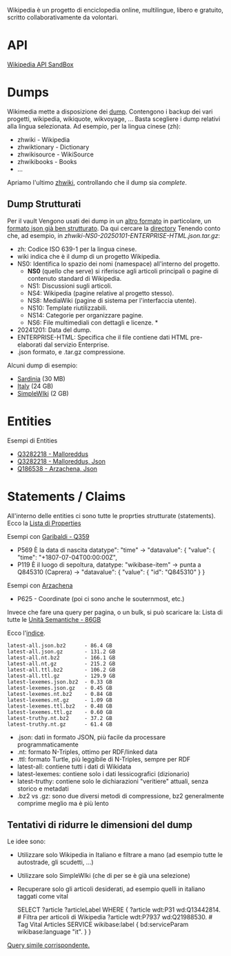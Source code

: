 
Wikipedia è un progetto di enciclopedia online, multilingue, libero e gratuito, scritto collaborativamente da volontari.

# API

[Wikipedia API SandBox](https://en.wikipedia.org/wiki/Special:ApiSandbox)


# Dumps

Wikimedia mette a disposizione dei [dump](https://dumps.wikimedia.org/backup-index.html). 
Contengono i backup dei vari progetti, wikipedia, wikiquote, wikvoyage, ...
Basta scegliere i dump relativi alla lingua selezionata. Ad esempio, per la lingua cinese (zh):
* zhwiki - Wikipedia
* zhwiktionary - Dictionary
* zhwikisource - WikiSource
* zhwikibooks - Books
* ...

Apriamo l'ultimo [zhwiki](https://dumps.wikimedia.org/zhwiki/20250101/), controllando che il dump sia *complete*.

## Dump Strutturati

Per il vault Vengono usati dei dump 
    in un [altro formato](https://dumps.wikimedia.org/other/) 
    in particolare, un [formato json già ben strutturato](https://dumps.wikimedia.org/other/enterprise_html/).
Da qui cercare la [directory](https://dumps.wikimedia.org/other/enterprise_html/runs/20250101/)
Tenendo conto che, ad esempio, in *zhwiki-NS0-20250101-ENTERPRISE-HTML.json.tar.gz*:
* zh: Codice ISO 639-1 per la lingua cinese.
* wiki indica che è il dump di un progetto Wikipedia.
* NS0: Identifica lo spazio dei nomi (namespace) all'interno del progetto.
  * **NS0** (quello che serve) si riferisce agli articoli principali o pagine di contenuto standard di Wikipedia.
  * NS1: Discussioni sugli articoli.
  * NS4: Wikipedia (pagine relative al progetto stesso).
  * NS8: MediaWiki (pagine di sistema per l'interfaccia utente).
  * NS10: Template riutilizzabili.
  * NS14: Categorie per organizzare pagine.
  * NS6: File multimediali con dettagli e licenze.  * 
* 20241201: Data del dump.
* ENTERPRISE-HTML: Specifica che il file contiene dati HTML pre-elaborati dal servizio Enterprise.
* .json formato, e .tar.gz compressione.


Alcuni dump di esempio:
* [Sardinia](https://dumps.wikimedia.org/other/enterprise_html/runs/20241201/scwiki-NS0-20241201-ENTERPRISE-HTML.json.tar.gz) (30 MB)
* [Italy](https://dumps.wikimedia.org/other/enterprise_html/runs/20241201/itwiki-NS0-20241201-ENTERPRISE-HTML.json.tar.gz) (24 GB)
* [SimpleWIki](https://dumps.wikimedia.org/other/enterprise_html/runs/20241201/simplewiki-NS0-20241201-ENTERPRISE-HTML.json.tar.gz) (2 GB)

# Entities

Esempi di Entities
* [Q3282218 - Malloreddus](https://www.wikidata.org/wiki/Q3282218)
* [Q3282218 - Malloreddus, Json](https://www.wikidata.org/w/api.php?action=wbgetentities&ids=Q3282218&format=json)
* [Q186538 - Arzachena, Json](https://www.wikidata.org/w/api.php?action=wbgetentities&ids=Q186538&format=json)

# Statements / Claims

All'interno delle entities ci sono tutte le proprties strutturate (statements).
Ecco la [Lista di Properties](https://www.wikidata.org/wiki/Wikidata:List_of_properties)

Esempi con [Garibaldi - Q359](https://www.wikidata.org/w/api.php?action=wbgetentities&ids=Q539&format=json)
* P569 È la data di nascita datatype": "time" → "datavalue": { "value": { "time": "+1807-07-04T00:00:00Z",
* P119 È il luogo di sepoltura, datatype: "wikibase-item" → punta a Q845310 (Caprera) → "datavalue": { "value": { "id": "Q845310" } }

Esempi con [Arzachena](https://www.wikidata.org/w/api.php?action=wbgetentities&ids=Q186538&format=json)
* P625 - Coordinate (poi ci sono anche le souternmost, etc.)


Invece che fare una query per pagina, o un bulk, si può scaricare la:
Lista di tutte le [Unità Semantiche - 86GB](https://dumps.wikimedia.org/wikidatawiki/entities/latest-all.json.bz2)

Ecco l'[indice](https://dumps.wikimedia.org/wikidatawiki/entities/).

    latest-all.json.bz2      - 86.4 GB
    latest-all.json.gz       - 131.2 GB
    latest-all.nt.bz2        - 166.1 GB
    latest-all.nt.gz         - 215.2 GB
    latest-all.ttl.bz2       - 106.2 GB
    latest-all.ttl.gz        - 129.9 GB
    latest-lexemes.json.bz2  - 0.33 GB
    latest-lexemes.json.gz   - 0.45 GB
    latest-lexemes.nt.bz2    - 0.84 GB
    latest-lexemes.nt.gz     - 1.09 GB
    latest-lexemes.ttl.bz2   - 0.48 GB
    latest-lexemes.ttl.gz    - 0.60 GB
    latest-truthy.nt.bz2     - 37.2 GB
    latest-truthy.nt.gz      - 61.4 GB

* .json: dati in formato JSON, più facile da processare programmaticamente
* .nt: formato N-Triples, ottimo per RDF/linked data
* .ttl: formato Turtle, più leggibile di N-Triples, sempre per RDF
* latest-all: contiene tutti i dati di Wikidata
* latest-lexemes: contiene solo i dati lessicografici (dizionario)
* latest-truthy: contiene solo le dichiarazioni "veritiere" attuali, senza storico e metadati
* .bz2 vs .gz: sono due diversi metodi di compressione, bz2 generalmente comprime meglio ma è più lento


## Tentativi di ridurre le dimensioni del dump

Le idee sono:
* Utilizzare solo Wikipedia in Italiano e filtrare a mano (ad esempio tutte le autostrade, gli scudetti, ...)
* Utilizzare solo SimpleWIki (che di per se è già una selezione)
* Recuperare solo gli articoli desiderati, ad esempio quelli in italiano taggati come vital


    SELECT ?article ?articleLabel WHERE {
    ?article wdt:P31 wd:Q13442814. # Filtra per articoli di Wikipedia
    ?article wdt:P7937 wd:Q21988530. # Tag Vital Articles
    SERVICE wikibase:label { bd:serviceParam wikibase:language "it". }
    }


[Query simile corrispondente.](https://query.wikidata.org/#SELECT%20%3Farticle%20%3FarticleLabel%20WHERE%20%7B%0A%20%20%3Farticle%20wdt%3AP31%20wd%3AQ13442814.%20%23%20Filtra%20per%20articoli%20di%20Wikipedia%0A%20%20%3Farticle%20wdt%3AP7937%20wd%3AQ21988530.%20%23%20Tag%20Vital%20Articles%0A%20%20SERVICE%20wikibase%3Alabel%20%7B%20bd%3AserviceParam%20wikibase%3Alanguage%20%22en%22.%20%7D%0A%7D)

